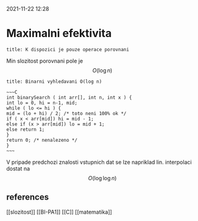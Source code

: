 2021-11-22 12:28

# Maximalni efektivita
```ad-note
title: K dispozici je pouze operace porovnani
```
Min slozitost porovnani pole je $$O(\log{n})$$
```ad-example
title: Binarni vyhledavani O(log n)

~~~C
int binarySearch ( int arr[], int n, int x ) {  
int lo = 0, hi = n-1, mid;  
while ( lo <= hi ) {  
mid = (lo + hi) / 2; /* toto neni 100% ok */  
if ( x < arr[mid]) hi = mid - 1;  
else if (x > arr[mid]) lo = mid + 1;  
else return 1;  
}  
return 0; /* nenalezeno */  
}
~~~

```
V pripade predchozi znalosti vstupnich dat se lze napriklad lin. interpolaci
dostat na 
$$O(\log{\log{n}})$$

## references
[[slozitost]]
[[BI-PA1]]
[[C]]
[[matematika]]
